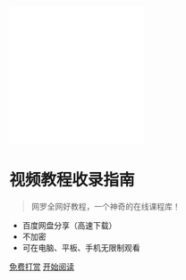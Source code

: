 ![logo](assets/icon.svg ':size=110')

# 视频教程收录指南

>  网罗全网好教程，一个神奇的在线课程库！ 

-  百度网盘分享（高速下载）
-  不加密
-  可在电脑、平板、手机无限制观看

[免费打赏](/guide/pay.md) 
[开始阅读](/README) 

